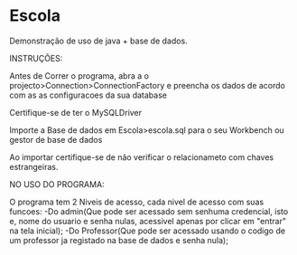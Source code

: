 # Escola
Demonstração de uso de java + base de dados.

INSTRUÇÕES:

Antes de Correr o programa, abra a o projecto>Connection>ConnectionFactory  e preencha os dados de acordo com as as configuracoes da sua database

Certifique-se de ter o MySQLDriver

Importe a Base de dados em Escola>escola.sql para o seu Workbench ou gestor de base de dados

Ao importar certifique-se de não verificar o relacionameto com chaves estrangeiras.

NO USO DO PROGRAMA:

O programa tem 2 Niveis de acesso, cada nivel de acesso com suas funcoes: 
  -Do admin(Que pode ser acessado sem senhuma credencial, isto e, nome do usuario e senha nulas, acessivel apenas por clicar em "entrar" na tela inicial);
  -Do Professor(Que pode ser acessado usando o codigo de um professor ja registado na base de dados e senha nula);
